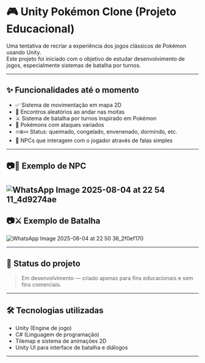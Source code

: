 # 🎮 Unity Pokémon Clone (Projeto Educacional)

Uma tentativa de recriar a experiência dos jogos clássicos de Pokémon usando Unity.  
Este projeto foi iniciado com o objetivo de estudar desenvolvimento de jogos, especialmente sistemas de batalha por turnos.

---

## ✨ Funcionalidades até o momento

- ✅ Sistema de movimentação em mapa 2D
- 🌿 Encontros aleatórios ao andar nas moitas
- ⚔️ Sistema de batalha por turnos inspirado em Pokémon
- 🐾 Pokémons com ataques variados
- 🔥❄️💤 Status: queimado, congelado, envenenado, dormindo, etc.
- 🧍 NPCs que interagem com o jogador através de falas simples
---
## 📷🧍 Exemplo de NPC

![WhatsApp Image 2025-08-04 at 22 54 11_4d9274ae](https://github.com/user-attachments/assets/f6e91f48-3737-44f7-88ee-1480c82eb586)
---
## 📷⚔️ Exemplo de Batalha

![WhatsApp Image 2025-08-04 at 22 50 36_2f0ef170](https://github.com/user-attachments/assets/ad1a374b-6ec0-4945-8fab-52c4d115cce4)

---

## 🚧 Status do projeto

> Em desenvolvimento — criado apenas para fins educacionais e sem fins comerciais.


---

## 🛠 Tecnologias utilizadas

- Unity (Engine de jogo)
- C# (Linguagem de programação)
- Tilemap e sistema de animações 2D
- Unity UI para interface de batalha e diálogos

---

